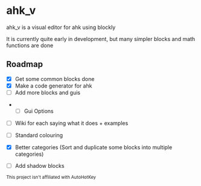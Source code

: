 # ahk_v

ahk_v is a visual editor for ahk using blockly

It is currently quite early in development, but many simpler blocks and math functions are done

## Roadmap

- [X] Get some common blocks done
- [X] Make a code generator for ahk
- [ ] Add more blocks and guis
- - [ ] Gui Options
- [ ] Wiki for each saying what it does + examples
- [ ] Standard colouring
- [X] Better categories (Sort and duplicate some blocks into multiple categories)
- [ ] Add shadow blocks


<sub>This project isn't affiliated with AutoHotKey</sub>